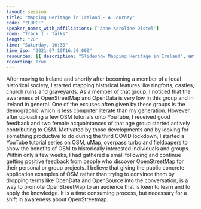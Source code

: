 ```yaml
---
layout: session
title: "Mapping Heritage in Ireland - A Journey"
code: "ZCUPCF"
speaker_names_with_affiliations: ['Anne-Karoline Distel']
room: "Track 1 - Talks"
length: "20"
time: "Saturday, 16:30"
time_iso: "2021-07-10T16:30:00Z"
resources: [{ description: "Slideshow Mapping Heritage in Ireland", url: "/attachments/ZCUPCF_Mapping_Heritage_in_Ireland_7fZz9yz.odp" }]
recording: True
---
```

After moving to Ireland and shortly after becoming a member of a local historical society, I started mapping historical features like ringforts, castles, church ruins and graveyards. As a member of that group, I noticed that the awareness of OpenStreetMap and OpenData is very low in this group and in Ireland in general. One of the excuses often given by these groups is the demographic which is less computer literate than my generation. However, after uploading a few OSM tutorials onto YouTube, I received good feedback and two female acquaintances of that age group started actively contributing to OSM. Motivated by those developments and by looking for something productive to do during the third COVID lockdown, I started a YouTube tutorial series on OSM, uMap, overpass turbo and fieldpapers to show the benefits of OSM to historically interested individuals and groups. Within only a few weeks, I had gathered a small following and continue getting positive feedback from people who discover OpenStreetMap for their personal or group projects. I believe that giving the public concrete application examples of OSM rather than trying to convince them by dropping terms like OpenData and OpenSource into the conversation, is a way to promote OpenStreetMap to an audience that is keen to learn and to apply the knowledge. It is a time consuming process, but necessary for a shift in awareness about OpenStreetmap.
